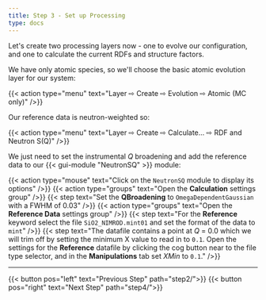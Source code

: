```yaml
---
title: Step 3 - Set up Processing
type: docs
---
```



Let's create two processing layers now - one to evolve our configuration, and one to calculate the current RDFs and structure factors.

We have only atomic species, so we'll choose the basic atomic evolution layer for our system:

{{< action type="menu" text="Layer &#8680; Create &#8680; Evolution &#8680; Atomic (MC only)" />}}

Our reference data is neutron-weighted so:

{{< action type="menu" text="Layer &#8680; Create &#8680; Calculate... &#8680; RDF and Neutron S(Q)" />}}

We just need to set the instrumental _Q_ broadening and add the reference data to our {{< gui-module "NeutronSQ" >}} module:

{{< action type="mouse" text="Click on the `NeutronSQ` module to display its options" />}}
{{< action type="groups" text="Open the **Calculation** settings group" />}}
{{< step text="Set the **QBroadening** to `OmegaDependentGaussian` with a FWHM of 0.03" />}}
{{< action type="groups" text="Open the **Reference Data** settings group" />}}
{{< step text="For the **Reference** keyword select the file `SiO2_NIMROD.mint01` and set the format of the data to `mint`" />}}
{{< step text="The datafile contains a point at _Q_ = 0.0 which we will trim off by setting the minimum X value to read in to `0.1`. Open the settings for the **Reference** datafile by clicking the cog button near to the file type selector, and in the **Manipulations** tab set _XMin_ to `0.1`." />}}


* * *
{{< button pos="left" text="Previous Step" path="step2/">}}
{{< button pos="right" text="Next Step" path="step4/">}}
